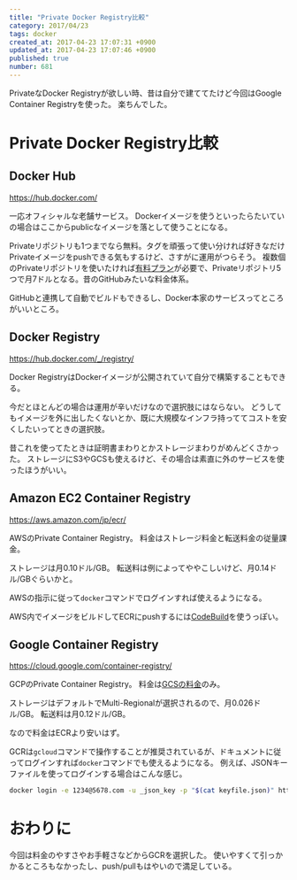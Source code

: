 ```yaml
---
title: "Private Docker Registry比較"
category: 2017/04/23
tags: docker
created_at: 2017-04-23 17:07:31 +0900
updated_at: 2017-04-23 17:07:46 +0900
published: true
number: 681
---
```


PrivateなDocker Registryが欲しい時、昔は自分で建ててたけど今回はGoogle Container Registryを使った。
楽ちんでした。

# Private Docker Registry比較
## Docker Hub
https://hub.docker.com/

一応オフィシャルな老舗サービス。
Dockerイメージを使うといったらたいていの場合はここからpublicなイメージを落として使うことになる。

Privateリポジトリも1つまでなら無料。タグを頑張って使い分ければ好きなだけPrivateイメージをpushできる気もするけど、さすがに運用がつらそう。
複数個のPrivateリポジトリを使いたければ[有料プラン](https://hub.docker.com/account/billing-plans/)が必要で、Privateリポジトリ5つで月7ドルとなる。昔のGitHubみたいな料金体系。

GitHubと連携して自動でビルドもできるし、Docker本家のサービスってところがいいところ。

## Docker Registry
https://hub.docker.com/_/registry/

Docker RegistryはDockerイメージが公開されていて自分で構築することもできる。

今だとほとんどの場合は運用が辛いだけなので選択肢にはならない。
どうしてもイメージを外に出したくないとか、既に大規模なインフラ持っててコストを安くしたいってときの選択肢。

昔これを使ってたときは証明書まわりとかストレージまわりがめんどくさかった。
ストレージにS3やGCSも使えるけど、その場合は素直に外のサービスを使ったほうがいい。

## Amazon EC2 Container Registry
https://aws.amazon.com/jp/ecr/

AWSのPrivate Container Registry。
料金はストレージ料金と転送料金の従量課金。

ストレージは月0.10ドル/GB。
転送料は例によってややこしいけど、月0.14ドル/GBぐらいかと。

AWSの指示に従って`docker`コマンドでログインすれば使えるようになる。

AWS内でイメージをビルドしてECRにpushするには[CodeBuild](https://aws.amazon.com/jp/codebuild/)を使うっぽい。

## Google Container Registry
https://cloud.google.com/container-registry/

GCPのPrivate Container Registry。
料金は[GCSの料金](https://cloud.google.com/storage/pricing)のみ。

ストレージはデフォルトでMulti-Regionalが選択されるので、月0.026ドル/GB。
転送料は月0.12ドル/GB。

なので料金はECRより安いはず。

GCRは`gcloud`コマンドで操作することが推奨されているが、ドキュメントに従ってログインすれば`docker`コマンドでも使えるようになる。
例えば、JSONキーファイルを使ってログインする場合はこんな感じ。

```bash
docker login -e 1234@5678.com -u _json_key -p "$(cat keyfile.json)" https://asia.gcr.io
```

# おわりに
今回は料金のやすさやお手軽さなどからGCRを選択した。
使いやすくて引っかかるところもなかったし、push/pullもはやいので満足している。
